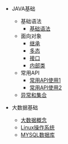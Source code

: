 


* JAVA基础
  * 基础语法
      * [基础语法](./docs/01_JAVA基础/00_基础语法/00_基础语法.md)
  * 面向对象
      * [继承](./docs/01_JAVA基础/02_面向对象/01_继承.md)
      * [多态](./docs/01_JAVA基础/02_面向对象/02_多态.md)
      * [接口](./docs/01_JAVA基础/02_面向对象/03_接口.md)
      * [内部类](./docs/01_JAVA基础/02_面向对象/04_内部类.md)
  * 常用API 
      * [常用API使用1](./docs/01_JAVA基础/03_常用API/01_常用api的使用.md)
      * [常用API使用2](./docs/01_JAVA基础/03_常用API/02_常用API的使用2.md)
  * [异常和集合](./docs/01_JAVA基础/04_异常和集合/01_异常和集合.md)


* 大数据基础
  * [大数据概念](./docs/02_大数据/01_大数据概念.md)
  * [Linux操作系统](./docs/02_大数据/02_Linux操作系统.md)
  * [MYSQL数据库](./docs/02_大数据/03_MySQL数据库.md)

  

